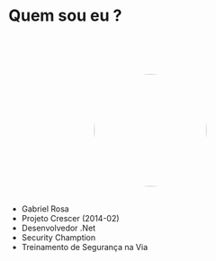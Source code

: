 # Quem sou eu ?

<br>
<br>
<br>
<br>

<div grid="~ cols-2">
<div style="text-align: center; margin: 0 auto">
    <Image style="border-radius: 50%" src="/gabriel.png" width="200" />
</div>

<div>
<br>

- Gabriel Rosa
- Projeto Crescer (2014-02)
- Desenvolvedor .Net
- Security Chamption
- Treinamento de Segurança na Via
</div>


</div>
